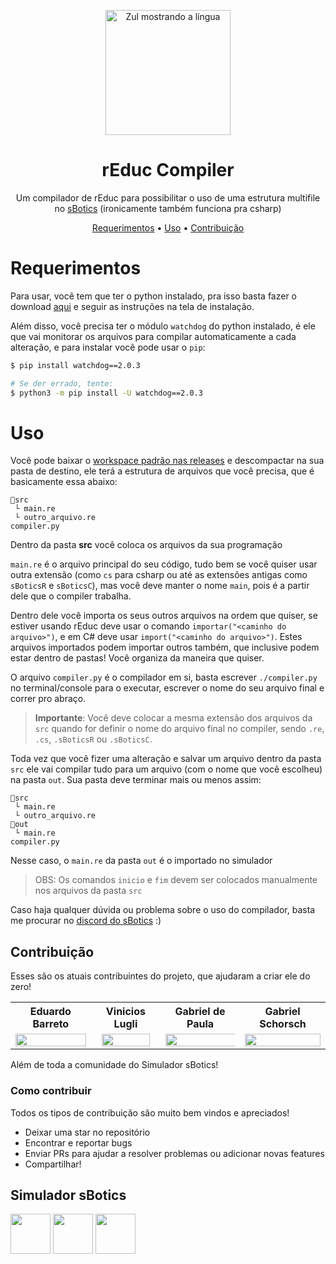 <p align="center">
  <a href="https://discord.gg/PubzWWjzuz">
    <img src="https://github.com/Eduardo-Barreto/rEduc-Compiler/blob/main/assets/zulLingua.png?raw=true" height="200" alt="Zul mostrando a língua" />
  </a>
</p>
<h1 align="center">rEduc Compiler</h1>

<p align="center">Um compilador de rEduc para possibilitar o uso de uma estrutura multifile no <a href="https://sbotics.weduc.natalnet.br">sBotics</a> (ironicamente também funciona pra csharp)<br>


<p align="center">
 <a href="#requerimentos">Requerimentos</a> • 
 <a href="#uso">Uso</a> • 
 <a href="#contribuição">Contribuição</a>
</p>


# Requerimentos
Para usar, você tem que ter o python instalado, pra isso basta fazer o download [aqui](https://www.python.org/downloads/) e seguir as instruções na tela de instalação.

Além disso, você precisa ter o módulo `watchdog` do python instalado, é ele que vai monitorar os arquivos para compilar automaticamente a cada alteração, e para instalar você pode usar o `pip`:
```sh
$ pip install watchdog==2.0.3

# Se der errado, tente:
$ python3 -m pip install -U watchdog==2.0.3
```


# Uso
Você pode baixar o [workspace padrão nas releases](https://github.com/Eduardo-Barreto/rEduc-Compiler/releases/latest) e descompactar na sua pasta de destino, ele terá a estrutura de arquivos que você precisa, que é basicamente essa abaixo:
```
📂src
 └ main.re
 └ outro_arquivo.re
compiler.py
```

Dentro da pasta **src** você coloca os arquivos da sua programação

`main.re` é o arquivo principal do seu código, tudo bem se você quiser usar outra extensão (como `cs` para csharp ou até as extensões antigas como `sBoticsR` e `sBoticsC`), mas você deve manter o nome `main`, pois é a partir dele que o compiler trabalha.

Dentro dele você importa os seus outros arquivos na ordem que quiser, se estiver usando rEduc deve usar o comando `importar("<caminho do arquivo>")`, e em C# deve usar `import("<caminho do arquivo>")`. Estes arquivos importados podem importar outros também, que inclusive podem estar dentro de pastas! Você organiza da maneira que quiser.

O arquivo `compiler.py` é o compilador em si, basta escrever `./compiler.py` no terminal/console para o executar, escrever o nome do seu arquivo final e correr pro abraço.
> **Importante**: Você deve colocar a mesma extensão dos arquivos da `src` quando for definir o nome do arquivo final no compiler, sendo `.re`, `.cs`, `.sBoticsR` ou `.sBoticsC`.

Toda vez que você fizer uma alteração e salvar um arquivo dentro da pasta `src` ele vai compilar tudo para um arquivo (com o nome que você escolheu) na pasta `out`. Sua pasta deve terminar mais ou menos assim:
```
📂src
 └ main.re
 └ outro_arquivo.re
📂out
 └ main.re
compiler.py
```
Nesse caso, o `main.re` da pasta `out` é o importado no simulador

> OBS: Os comandos `inicio` e `fim` devem ser colocados manualmente nos arquivos da pasta `src`

Caso haja qualquer dúvida ou problema sobre o uso do compilador, basta me procurar no [discord do sBotics](https://discord.gg/PubzWWjzuz) :)


## Contribuição
Esses são os atuais contribuintes do projeto, que ajudaram a criar ele do zero!

<div align=center>

  <table style="width:100%">
      <tr align=center>
          <th><strong>Eduardo Barreto</strong></th>
          <th><strong>Vinicios Lugli</strong></th>
          <th><strong>Gabriel de Paula</strong></th>
          <th><strong>Gabriel Schorsch</strong></th>
      </tr>
      <tr align=center>
          <td>
              <a href="https://github.com/Eduardo-Barreto">
                  <img width="100%" src="https://avatars.githubusercontent.com/u/34964398?v=4">
              </a>
          </td>
          <td>
              <a href="https://github.com/ViniciosLugli">
                  <img width="90%" src="https://avatars.githubusercontent.com/u/40807526?v=4">
              </a>
          </td>
          <td>
              <a href="https://github.com/gabrieldp23">
                  <img width="110%" src="https://avatars.githubusercontent.com/u/66735014?v=4">
              </a>
          </td>
          <td>
              <a href="https://github.com/Schorsch003">
                  <img width="100%" src="https://avatars.githubusercontent.com/u/48362215?v=4">
              </a>
          </td>
      </tr>
  </table>

</div>

Além de toda a comunidade do Simulador sBotics!

### Como contribuir
Todos os tipos de contribuição são muito bem vindos e apreciados!
  - Deixar uma star no repositório
  - Encontrar e reportar bugs
  - Enviar PRs para ajudar a resolver problemas ou adicionar novas features
  - Compartilhar!

## **Simulador sBotics**
<a href="https://www.instagram.com/simulador.sbotics/"><img height="64px" src="https://github.com/Eduardo-Barreto/rEduc-Compiler/blob/main/assets/instagram.png?raw=true"/></a>
<a href="https://discord.gg/PubzWWjzuz"><img height="64px" src="https://github.com/Eduardo-Barreto/rEduc-Compiler/blob/main/assets/discord.png?raw=true"/></a>
<a href="https://sbotics.weduc.natalnet.br/"><img height="64px" src="https://github.com/Eduardo-Barreto/rEduc-Compiler/blob/main/assets/sBotics.png?raw=true"/></a>
